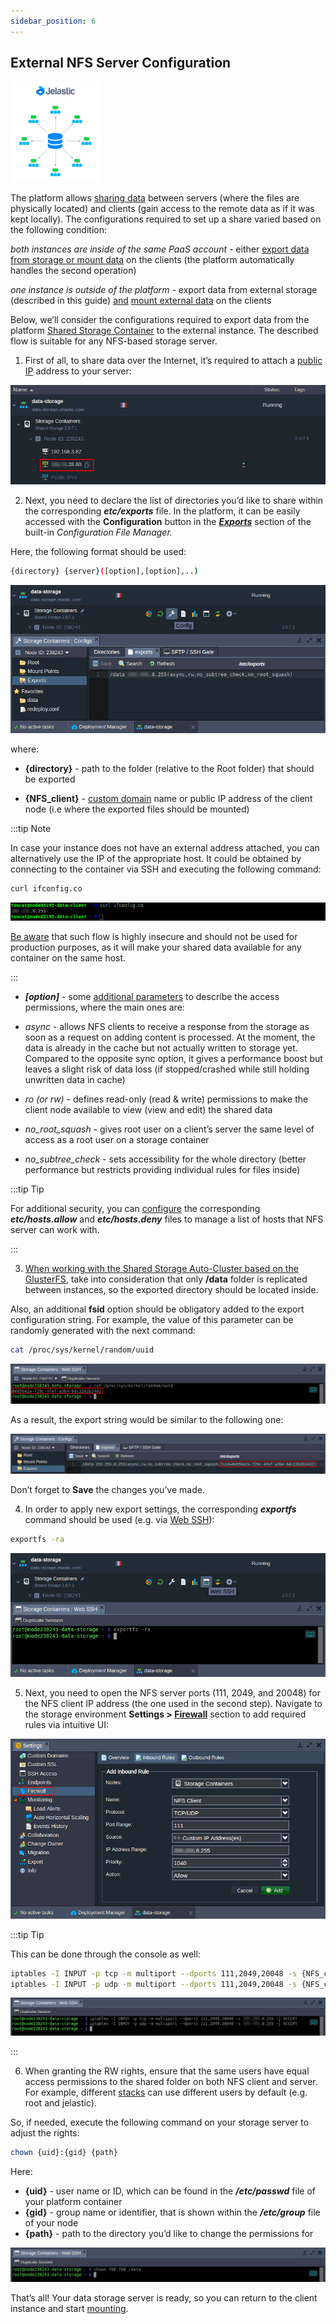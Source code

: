 ```yaml
---
sidebar_position: 6
---
```


## External NFS Server Configuration

<div style={{
    display: 'grid',
    gridTemplateColumns: '0.15fr 1fr'
}}>
<div>

![Locale Dropdown](./img/ExternalNFSServerConfiguration/01-external-storage-server.png)

</div>

<div>

The platform allows [sharing data](https://cloudmydc.com/) between servers (where the files are physically located) and clients (gain access to the remote data as if it was kept locally). The configurations required to set up a share varied based on the following condition:

_both instances are inside of the same PaaS account_ - either [export data](https://cloudmydc.com/)[ from storage or mount data](https://cloudmydc.com/) on the clients (the platform automatically handles the second operation)

</div>

</div>

_one instance is outside of the platform_ - export data from external storage (described in this guide) <u>and</u> [mount external data](https://cloudmydc.com/) on the clients

Below, we’ll consider the configurations required to export data from the platform [Shared Storage Container](/docs/Data%20Storage%20Container/Data%20Storage%20Overview) to the external instance. The described flow is suitable for any NFS-based storage server.

1. First of all, to share data over the Internet, it’s required to attach a [public IP](/docs/ApplicationSetting/External%20Access%20To%20Applications/Public%20IP) address to your server:

<div style={{
    display:'flex',
    justifyContent: 'center',
    margin: '0 0 1rem 0'
}}>

![Locale Dropdown](./img/ExternalNFSServerConfiguration/02-shared-storage-with-public-ip.png)

</div>

2. Next, you need to declare the list of directories you’d like to share within the corresponding **_etc/exports_** file. In the platform, it can be easily accessed with the **Configuration** button in the **_[Exports](https://cloudmydc.com/)_** section of the built-in _Configuration File Manager._

Here, the following format should be used:

```bash
{directory} {server}([option],[option],..)
```

<div style={{
    display:'flex',
    justifyContent: 'center',
    margin: '0 0 1rem 0'
}}>

![Locale Dropdown](./img/ExternalNFSServerConfiguration/03-exports-configuration-file.png)

</div>

where:

- **{directory}** - path to the folder (relative to the Root folder) that should be exported

- **{NFS_client}** - [custom domain](https://cloudmydc.com/) name or public IP address of the client node (i.e where the exported files should be mounted)

:::tip Note

In case your instance does not have an external address attached, you can alternatively use the IP of the appropriate host. It could be obtained by connecting to the container via SSH and executing the following command:

```bash
curl ifconfig.co
```

<div style={{
    display:'flex',
    justifyContent: 'center',
    margin: '0 0 1rem 0'
}}>

![Locale Dropdown](./img/ExternalNFSServerConfiguration/04-storage-host-ip.png)

</div>

<u>Be aware</u> that such flow is highly insecure and should not be used for production purposes, as it will make your shared data available for any container on the same host.

:::

- **_[option]_** - some [additional parameters](https://cloudmydc.com/) to describe the access permissions, where the main ones are:

- _async_ - allows NFS clients to receive a response from the storage as soon as a request on adding content is processed. At the moment, the data is already in the cache but not actually written to storage yet. Compared to the opposite sync option, it gives a performance boost but leaves a slight risk of data loss (if stopped/crashed while still holding unwritten data in cache)
- _ro (or rw)_ - defines read-only (read & write) permissions to make the client node available to view (view and edit) the shared data
- _no_root_squash_ - gives root user on a client’s server the same level of access as a root user on a storage container
- _no_subtree_check_ - sets accessibility for the whole directory (better performance but restricts providing individual rules for files inside)

:::tip Tip

For additional security, you can [configure](https://cloudmydc.com/) the corresponding **_etc/hosts.allow_** and **_etc/hosts.deny_** files to manage a list of hosts that NFS server can work with.

:::

3. <u>When working with the <a href="/">Shared Storage Auto-Cluster</a> based on the GlusterFS</u>, take into consideration that only <b>/data</b> folder is replicated between instances, so the exported directory should be located inside.

Also, an additional **fsid** option should be obligatory added to the export configuration string. For example, the value of this parameter can be randomly generated with the next command:

```bash
cat /proc/sys/kernel/random/uuid
```

<div style={{
    display:'flex',
    justifyContent: 'center',
    margin: '0 0 1rem 0'
}}>

![Locale Dropdown](./img/ExternalNFSServerConfiguration/05-generate-random-fsid.png)

</div>

As a result, the export string would be similar to the following one:

<div style={{
    display:'flex',
    justifyContent: 'center',
    margin: '0 0 1rem 0'
}}>

![Locale Dropdown](./img/ExternalNFSServerConfiguration/06-export-configs-for-glusterfs-storage.png)

</div>

Don’t forget to **Save** the changes you’ve made.

4. In order to apply new export settings, the corresponding **_exportfs_** command should be used (e.g. via [Web SSH](/docs/Deployment%20Tools/SSH/SSH%20Access/Web%20SSH)):

```bash
exportfs -ra
```

<div style={{
    display:'flex',
    justifyContent: 'center',
    margin: '0 0 1rem 0'
}}>

![Locale Dropdown](./img/ExternalNFSServerConfiguration/07-apply-new-export-settings.png)

</div>

5. Next, you need to open the NFS server ports (111, 2049, and 20048) for the NFS client IP address (the one used in the second step). Navigate to the storage environment **Settings > [Firewall](https://cloudmydc.com/)** section to add required rules via intuitive UI:

<div style={{
    display:'flex',
    justifyContent: 'center',
    margin: '0 0 1rem 0'
}}>

![Locale Dropdown](./img/ExternalNFSServerConfiguration/08-configure-firewall-rules-via-ui.png)

</div>

:::tip Tip

This can be done through the console as well:

```bash
iptables -I INPUT -p tcp -m multiport --dports 111,2049,20048 -s {NFS_client} -j ACCEPT
iptables -I INPUT -p udp -m multiport --dports 111,2049,20048 -s {NFS_client} -j ACCEPT
```

<div style={{
    display:'flex',
    justifyContent: 'center',
    margin: '0 0 1rem 0'
}}>

![Locale Dropdown](./img/ExternalNFSServerConfiguration/09-configure-iptables-rules-via-ssh.png)

</div>

:::

6. When granting the RW rights, ensure that the same users have equal access permissions to the shared folder on both NFS client and server. For example, different [stacks](/docs/QuickStart/Software%20Stack%20Versions) can use different users by default (e.g. root and jelastic).

So, if needed, execute the following command on your storage server to adjust the rights:

```bash
chown {uid}:{gid} {path}
```

Here:

- **{uid}** - user name or ID, which can be found in the **_/etc/passwd_** file of your platform container
- **{gid}** - group name or identifier, that is shown within the **_/etc/group_** file of your node
- **{path}** - path to the directory you’d like to change the permissions for

<div style={{
    display:'flex',
    justifyContent: 'center',
    margin: '0 0 1rem 0'
}}>

![Locale Dropdown](./img/ExternalNFSServerConfiguration/10-change-folder-access-rights.png)

</div>

That’s all! Your data storage server is ready, so you can return to the client instance and start [mounting](https://cloudmydc.com/).

